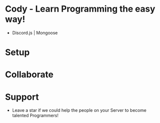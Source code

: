 # Cody - Learn Programming the easy way!
- Discord.js | Mongoose

# Setup

# Collaborate

# Support
- Leave a star if we could help the people on your Server to become talented Programmers!
